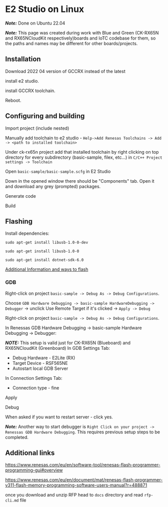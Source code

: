 # E2 Studio on Linux

***Note:*** Done on Ubuntu 22.04

***Note:*** This page was created during work with Blue and Green (CK-RX65N and RX65NCloudKit respectively)boards and IoTC codebase for them, so the paths and names may be different for other boards/projects.

## Installation

Download 2022 04 version of GCCRX instead of the latest

install e2 studio.

install GCCRX toolchain.

Reboot.

## Configuring and building

Import project (include nested)

Manually add toolchain to e2 studio - `Help->Add Renesas Toolchains -> Add -> <path to installed toolchain>`

Under ck-rx65n project add that installed toolchain by right clicking on top directory for every subdirectory (basic-sample, filex, etc...) in `C/C++ Project settings -> Toolchain`

Open `basic-sample/basic-sample.scfg` in E2 Studio 

Down in the opened window there should be "Components" tab. Open it and download any grey (prompted) packages.

Generate code

Build

## Flashing

Install dependencies:

`sudo apt-get install libusb-1.0-0-dev`

`sudo apt-get install libusb-1.0-0`

`sudo apt-get install dotnet-sdk-6.0`

[Additional Information and ways to flash](#additional-links)

### GDB

Right-click on project `basic-sample -> Debug As -> Debug Configurations`.

Choose `GDB Hardware Debugging -> basic-sample HardwareDebugging -> Debugger` -> unclick Use Remote Target if it's clicked -> `Apply -> Debug`

Right-click on project `basic-sample -> Debug As -> Debug Configurations`.

In Renessas GDB Hardware Debugging -> basic-sample Hardware Debugging -> Debugger:

***NOTE:*** This setup is valid just for CK-RX65N (Blueboard) and RX65NCloudKit (Greenboard)
In GDB Settings Tab:
 - Debug Hardware - E2Lite (RX)
 - Target Device - RSF565NE
 - Autostart local GDB Server

In Connection Settings Tab:
 - Connection type - fine

Apply

Debug

When asked if you want to restart server - click yes.

***Note:*** Another way to start debugger is `Right Click on your project -> Renessas GDB Hardware Debugging`. This requires previous setup steps to be completed.
 
## Additional links

https://www.renesas.com/eu/en/software-tool/renesas-flash-programmer-programming-gui#overview

https://www.renesas.com/eu/en/document/mat/renesas-flash-programmer-v311-flash-memory-programming-software-users-manual?r=488871

once you download and unzip RFP head to `docs` directory and read `rfp-cli.md` file 